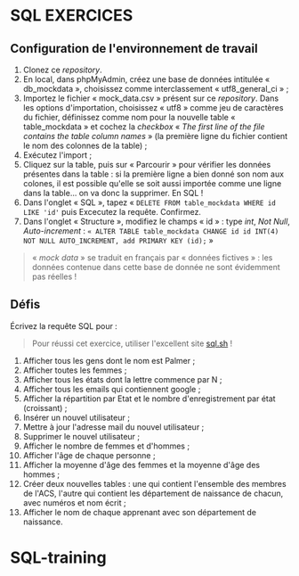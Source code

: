 # SQL EXERCICES

## Configuration de l'environnement de travail

1. Clonez ce *repository*. 
2. En local, dans phpMyAdmin, créez une base de données intitulée « db_mockdata », choisissez comme interclassement « utf8_general_ci » ;
3. Importez le fichier « mock_data.csv » présent sur ce *repository*. Dans les options d'importation, choisissez « utf8 » comme jeu de caractères du fichier, définissez comme nom pour la nouvelle table « table_mockdata » et cochez la *checkbox* « *The first line of the file contains the table column names* » (la première ligne du fichier contient le nom des colonnes de la table) ;
4. Exécutez l'import ;
5. Cliquez sur la table, puis sur « Parcourir » pour vérifier les données présentes dans la table : si la première ligne a bien donné son nom aux colones, il est possible qu'elle se soit aussi importée comme une ligne dans la table... on va donc la supprimer. En SQL !
6. Dans l'onglet « SQL », tapez « `DELETE FROM table_mockdata WHERE id LIKE 'id'` puis Excecutez la requête. Confirmez.
7. Dans l'onglet « Structure », modifiez le champs « id » : type *int*, *Not Null*, *Auto-increment* : `« ALTER TABLE table_mockdata CHANGE id id INT(4) NOT NULL AUTO_INCREMENT, add PRIMARY KEY (id);` »

> « *mock data* » se traduit en  français par « données fictives » : les données contenue dans cette base de donnée ne sont évidemment pas réelles !
## Défis

Écrivez la requête SQL pour  :

> Pour réussi cet exercice, utiliser l'excellent site [sql.sh](https://sql.sh/) !

1. Afficher tous les gens dont le nom est Palmer ;
2. Afficher toutes les femmes ;
3. Afficher tous les états dont la lettre commence par N ;
4. Afficher tous les emails qui contiennent google ;
5. Afficher la répartition par Etat et le nombre d'enregistrement par état (croissant) ;
6. Insérer un nouvel utilisateur ;
7. Mettre à jour l'adresse mail du nouvel utilisateur ;
8. Supprimer le nouvel utilisateur ;
9. Afficher le nombre de femmes et d'hommes ;
10. Afficher l'âge de chaque personne ;
11. Afficher la moyenne d'âge des femmes et la moyenne d'âge des hommes ;
11. Créer deux nouvelles tables : une qui contient l'ensemble des membres de l'ACS, l'autre qui contient les département de naissance de chacun, avec numéros et nom écrit ;
12. Afficher le nom de chaque apprenant avec son département de naissance.
# SQL-training
